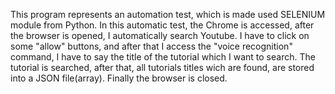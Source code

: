 This program represents an automation test, which is made used SELENIUM module from Python.
In this automatic test, the Chrome is accessed, after the browser is opened, I automatically search Youtube.
I have to click on some "allow" buttons, and after that I access the "voice recognition" command, I have to say the title of the tutorial which  I want to search.
The tutorial is searched, after that, all tutorials titles wich are found, are stored into a JSON file(array).
Finally the browser is closed.

